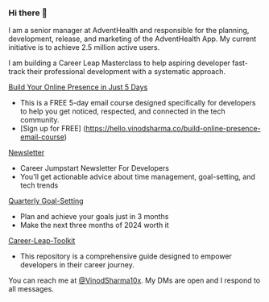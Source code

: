 ### Hi there 👋

I am a senior manager at AdventHealth and responsible for the planning, development, release, and marketing of the AdventHealth App. My current initiative is to achieve 2.5 million active users.

I am building a Career Leap Masterclass to help aspiring developer fast-track their professional development with a systematic approach. 

[Build Your Online Presence in Just 5 Days](https://hello.vinodsharma.co/build-online-presence-email-course)
- This is a FREE 5-day email course designed specifically for developers to help you get noticed, respected, and connected in the tech community.
- [Sign up for FREE] (https://hello.vinodsharma.co/build-online-presence-email-course)

[Newsletter](https://newsletter.vinodsharma.co/)
- Career Jumpstart Newsletter For Developers
- You'll get actionable advice about time management, goal-setting, and tech trends

[Quarterly Goal-Setting](https://quarterlygoalsetting.com/)
- Plan and achieve your goals just in 3 months
- Make the next three months of 2024 worth it

[Career-Leap-Toolkit](https://github.com/vinodsharma10x/Career-Leap-Toolkit)
- This repository is a comprehensive guide designed to empower developers in their career journey.


You can reach me at [@VinodSharma10x](https://twitter.com/VinodSharma10x). My DMs are open and I respond to all messages. 

<!--
**vinodsharma10x/vinodsharma10x** is a ✨ _special_ ✨ repository because its `README.md` (this file) appears on your GitHub profile.

Here are some ideas to get you started:

- 🔭 I’m currently working on ...
- 🌱 I’m currently learning ...
- 👯 I’m looking to collaborate on ...
- 🤔 I’m looking for help with ...
- 💬 Ask me about ...
- 📫 How to reach me: ...
- 😄 Pronouns: ...
- ⚡ Fun fact: ...
-->
